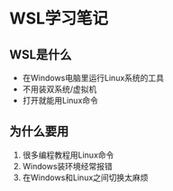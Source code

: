 # WSL学习笔记

## WSL是什么
- 在Windows电脑里运行Linux系统的工具
- 不用装双系统/虚拟机
- 打开就能用Linux命令

## 为什么要用
1. 很多编程教程用Linux命令
2. Windows装环境经常报错
3. 在Windows和Linux之间切换太麻烦